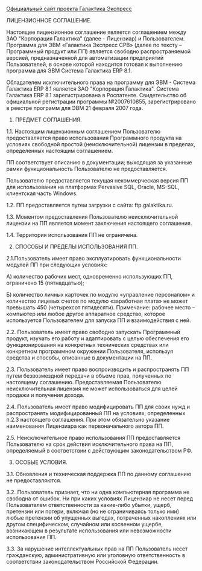 [Официальный сайт проекта Галактика Экспресс](http://galaktika-express.ru/)

ЛИЦЕНЗИОННОЕ СОГЛАШЕНИЕ.

Настоящее лицензионное соглашение является соглашением между ЗАО "Корпорация Галактика" (далее - Лицензиар) и Пользователем. Программа для ЭВМ «Галактика Экспресс СРВ» (далее по тексту – Программный продукт или ПП) является свободно распространяемой версией, предназначенной для автоматизации предприятий Пользователей, в основе которой находится готовая к выполнению программа для ЭВМ Система Галактика ERP 8.1.

Обладателем исключительного права на программу для ЭВМ - Система Галактика ERP 8.1 является ЗАО "Корпорация Галактика". Система Галактика ERP 8.1 зарегистрирована в Роспатенте. Свидетельство об официальной регистрации программы №2007610855, зарегистрировано в реестре программ для ЭВМ 21 февраля 2007 года.

1. ПРЕДМЕТ СОГЛАШЕНИЯ.

1.1. Настоящим лицензионным соглашением Пользователю предоставляется право использования Программного продукта на условиях свободной простой (неисключительной) лицензии в пределах, определенных настоящим соглашением.

ПП соответствует описанию в документации; выходящая за указанные рамки функциональность Пользователю не предоставляется.

Пользователю предоставляется текущая некоммерческая версия ПП для использования на платформах Pervasive SQL, Oracle, MS-SQL, клиентская часть Windows.

1.2. ПП предоставляется путем загрузки с сайта: ftp.galaktika.ru.

1.3. Моментом предоставления Пользователю неисключительной лицензии на ПП является момент заключения настоящего соглашения.

1.4. Территория  использования ПП не ограничена.

2. СПОСОБЫ И ПРЕДЕЛЫ ИСПОЛЬЗОВАНИЯ ПП.

2.1.Пользователь имеет право эксплуатировать функциональности модулей ПП при следующих условиях:

А) количество рабочих мест, одновременно использующих ПП, ограничено 15 (пятнадцатью);

Б) количество личных карточек по модулю «управление персоналом» и количество лицевых счетов по модулю «заработная плата» не может превышать 450 (четырехсот пятидесяти).
Примечание: рабочее место – компьютер или любое другое аппаратное средство, которое используется Пользователем для запуска ПП и взаимодействия с ней.

2.2. Пользователь имеет право свободно запускать Программный продукт, изучать его работу и адаптировать с целью обеспечения его функционирования на конкретных технических средствах или конкретном программном окружении Пользователя, используя средства и способы, описанные в документации на ПП.

2.3. Пользователь имеет право воспроизводить и распространять ПП путем безвозмездной
передачи в объеме прав, полученных по настоящему соглашению. Предоставляемая Пользователю неисключительная лицензия не может использоваться для целей продажи и получения дохода.

2.4. Пользователь имеет право модифицировать ПП для своих нужд и распространять модифицированный ПП на условиях, определенных п.2.3 настоящего соглашения. При этом обязательно указание наименования Лицензиара как первоначального автора ПП.

2.5. Неисключительное право использования ПП предоставляется Пользователю на срок действия исключительного права на ПП, определяемый в соответствии с действующим законодательством РФ.

3. ОСОБЫЕ УСЛОВИЯ.

3.1. Обновления и техническая поддержка ПП по данному соглашению не предоставляются.

3.2. Пользователь признает, что ни одна компьютерная программа не свободна от ошибок. Ни при каких условиях Лицензиар не несет перед Пользователем ответственности за какие-либо убытки, ущерб, претензии или потери, включая (но не ограничиваясь только ими) любые претензии об упущенных выгодах, потраченных накоплениях или другом специфическом, случайном или косвенном ущербе, возникающем в результате использования или невозможности использования ПП.

3.3. За нарушение интеллектуальных прав на ПП Пользователь несет гражданскую, административную или уголовную ответственность в соответствии законодательством Российской Федерации.